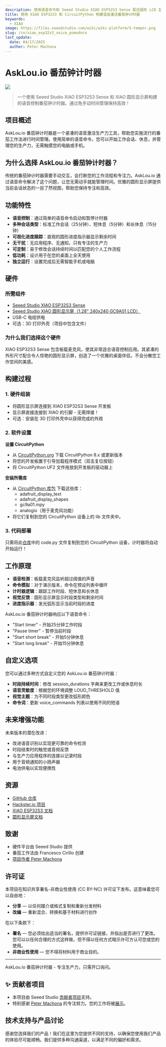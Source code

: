 ```yaml
---
description: 使用语音命令和 Seeed Studio XIAO ESP32S3 Sense 配合圆形 LCD 显示屏构建一个紧凑的、CircuitPython 驱动的番茄钟计时器。
title: 使用 XIAO ESP32S3 和 CircuitPython 构建语音激活番茄钟计时器
keywords:
  - XIAO
image: https://files.seeedstudio.com/wiki/wiki-platform/S-tempor.png
slug: /cn/xiao_esp32s3_voice_pomodoro
last_update:
  date: 04/17/2025
  author: Peter Machona
---
```


# AskLou.io 番茄钟计时器

<div style={{textAlign:'center'}}><img src="https://files.seeedstudio.com/wiki/xiao_esp32s3_sense_pomodoro_timer/AskLou_01.png" style={{width:800, height:'auto'}}/></div>

> 一个使用 Seeed Studio XIAO ESP32S3 Sense 和 XIAO 圆形显示屏构建的语音控制番茄钟计时器。通过免手动时间管理保持高效！

## 项目概述

AskLou.io 番茄钟计时器是一个紧凑的语音激活生产力工具，帮助您实施流行的番茄工作法进行时间管理。使用简单的语音命令，您可以开始工作会话、休息，并管理您的生产力，无需触摸您的电脑或手机。

## 为什么选择 AskLou.io 番茄钟计时器？

传统的番茄钟计时器需要手动交互，会打断您的工作流程和专注力。AskLou.io 通过语音命令解决了这个问题，让您无需动手就能管理时间。优雅的圆形显示屏提供当前会话状态的一目了然视图，帮助您保持专注和高效。

## 功能特性

- **语音控制**：通过简单的语音命令启动和暂停计时器
- **多种会话类型**：标准工作会话（25分钟）、短休息（5分钟）和长休息（15分钟）
- **可视化进度跟踪**：直观的圆形进度指示器显示剩余时间
- **无干扰**：无应用程序、无通知，只有专注的生产力
- **可定制**：易于修改会话持续时间以匹配您的个人工作流程
- **低功耗**：设计用于在您的桌面上全天使用
- **独立运行**：设置完成后无需智能手机或电脑

## 硬件

### 所需组件

- [Seeed Studio XIAO ESP32S3 Sense](https://www.seeedstudio.com/Seeed-Studio-XIAO-ESP32S3-Sense-Pre-Soldered-p-6335.html)
- [Seeed Studio XIAO 圆形显示屏（1.28" 240x240 GC9A01 LCD）](https://www.seeedstudio.com/Seeed-Studio-Round-Display-for-XIAO-p-5638.html)
- USB-C 电缆供电
- 可选：3D 打印外壳（项目中包含文件）

### 为什么我们选择这个硬件

XIAO ESP32S3 Sense 包含板载麦克风，使其非常适合语音控制应用。其紧凑的外形尺寸配合令人惊艳的圆形显示屏，创造了一个优雅的桌面伴侣，不会分散您工作空间的美感。

## 构建过程

### 1. 硬件组装

- 将圆形显示屏连接到 XIAO ESP32S3 Sense 开发板
- 显示屏直接连接到 XIAO 的引脚 - 无需焊接！
- 可选：安装在 3D 打印外壳中以获得完成的外观

### 2. 软件设置

**设置 CircuitPython**

- 从 [CircuitPython.org](https://circuitpython.org/) 下载 CircuitPython 8.x 或更新版本
- 将您的开发板置于引导加载程序模式（双击复位按钮）
- 将 CircuitPython UF2 文件拖放到开发板的驱动器上

**安装所需库**

- 从 [CircuitPython 库包](https://github.com/adafruit/Adafruit_CircuitPython_Bundle/releases) 下载这些库：
  - adafruit_display_text
  - adafruit_display_shapes
  - gc9a01.mpy
  - analogio（用于麦克风功能）
- 将它们复制到您的 CircuitPython 设备上的 lib 文件夹中。

### 3. 代码部署

只需将此[仓库](https://github.com/AskLou-io/Pomodoro_Circuit_Python)中的 code.py 文件复制到您的 CircuitPython 设备，计时器将自动开始运行！

## 工作原理

- **语音检测**：板载麦克风监听超过阈值的声音
- **命令模拟**：对于演示版本，命令在预设列表中循环
- **计时器逻辑**：跟踪工作时段、短休息和长休息
- **视觉反馈**：圆形显示屏显示时段类型和剩余时间
- **进度指示器**：发光弧形显示当前时段的进度

AskLou.io 番茄钟计时器响应以下语音命令：

- "Start timer" - 开始25分钟工作时段
- "Pause timer" - 暂停当前时段
- "Start short break" - 开始5分钟休息
- "Start long break" - 开始15分钟休息

## 自定义选项

您可以通过多种方式自定义您的 AskLou.io 番茄钟计时器：

- **时段持续时间**：修改 session_durations 字典来更改工作或休息时长
- **语音灵敏度**：根据您的环境调整 LOUD_THRESHOLD 值
- **视觉主题**：为不同时段类型更改弧形颜色
- **命令词**：更新 voice_commands 列表以使用不同的短语

## 未来增强功能

未来版本的潜在改进：

- 改进语音识别以实现更可靠的命令检测
- 时段结束时的触觉或音频反馈
- 与生产力应用程序的连接以记录时段
- 用于音频通知的小扬声器
- 电池供电以实现便携性

## 资源

- [GitHub 仓库](https://github.com/AskLou-io/Pomodoro_Circuit_Python/blob/main/README.md)
- [Hackster.io 项目](https://www.hackster.io/peter-machona/asklou-io-pomodoro-timer-a7a1f2)
- [XIAO ESP32S3 文档](https://wiki.seeedstudio.com/cn/xiao_esp32s3_getting_started/)
- [圆形显示屏文档](https://wiki.seeedstudio.com/cn/get_start_round_display/)

## 致谢

- 硬件平台由 Seeed Studio 提供
- 番茄工作法由 Francesco Cirillo 创建
- [项目作者 Peter Machona](https://github.com/AskLou-io/Pomodoro_Circuit_Python)

## 许可证

本项目在知识共享署名-非商业性使用 (CC BY-NC) 许可证下发布。这意味着您可以自由地：

- **分享** — 以任何媒介或格式复制和重新分发材料
- **改编** — 重新混合、转换和基于材料进行创作

在以下条款下：

- **署名** — 您必须给出适当的署名，提供许可证链接，并指出是否进行了更改。您可以以任何合理的方式这样做，但不得以任何方式暗示许可方认可您或您的使用。
- **非商业性使用** — 您不得将材料用于商业目的。

---

AskLou.io 番茄钟计时器 - 专注生产力，只需开口询问。

## ✨ 贡献者项目

- 本项目由 Seeed Studio [贡献者项目](https://github.com/orgs/Seeed-Studio/projects/6/views/1?pane=issue&itemId=30957479)支持。
- 特别感谢 [Peter Machona](https://github.com/orgs/Seeed-Studio/projects/6/views/1?pane=issue&itemId=92639112&issue=Seeed-Studio%7Cwiki-documents%7C2074) 的专注努力。您的工作将被[展示](https://wiki.seeedstudio.com/cn/contributors/)。

## 技术支持与产品讨论

感谢您选择我们的产品！我们在这里为您提供不同的支持，以确保您使用我们产品的体验尽可能顺畅。我们提供多种沟通渠道，以满足不同的偏好和需求。
<div class="button_tech_support_container">
<a href="https://forum.seeedstudio.com/" class="button_forum"></a>
<a href="https://www.seeedstudio.com/contacts" class="button_email"></a>
</div>
<div class="button_tech_support_container">
<a href="https://discord.gg/eWkprNDMU7" class="button_discord"></a>
<a href="https://github.com/Seeed-Studio/wiki-documents/discussions/69" class="button_discussion"></a>
</div>